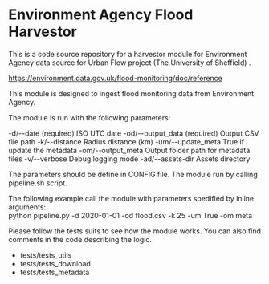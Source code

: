 # Environment Agency Flood Harvestor

This is a code source repository for a harvestor module for Environment Agency data source for Urban Flow project (The University of Sheffield) .

https://environment.data.gov.uk/flood-monitoring/doc/reference

This module is designed to ingest flood monitoring data from Environment Agency. 

The module is run with the following parameters:

-d/--date 			(required) ISO UTC date
-od/--output_data 	(required) Output CSV file path
-k/--distance		Radius distance (km)
-um/--update_meta	True if update the metadata
-om/--output_meta	Output folder path for metadata files
-v/--verbose		Debug logging mode
-ad/--assets-dir	Assets directory

The parameters should be define in CONFIG file. The module run by calling pipeline.sh script.

The following example call the module with parameters spedified by inline arguments:  
python pipeline.py -d 2020-01-01 -od flood.csv -k 25 -um True -om meta

Please follow the tests suits to see how the module works. You can also find comments in the code describing the logic. 
	
 - tests/tests_utils
 - tests/tests_download
 - tests/tests_metadata

